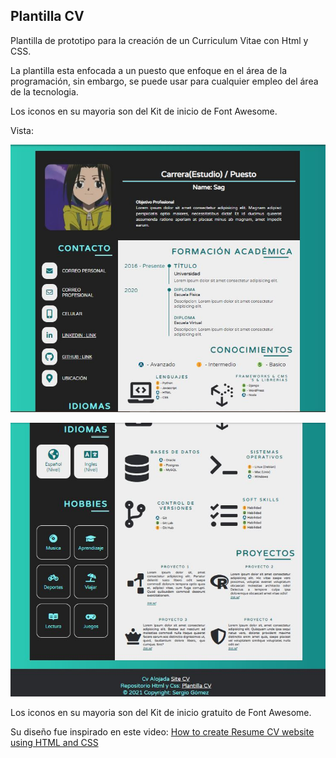 ## Plantilla CV

Plantilla de prototipo para la creación de un Curriculum Vitae con Html y CSS.

La plantilla esta enfocada a un puesto que enfoque en el área de la programación, sin embargo, se puede usar para cualquier empleo del área de la tecnologia.

Los iconos en su mayoria son del Kit de inicio de Font Awesome.

Vista:

![](https://github.com/SagLara/Plantilla-CV/blob/master/img/plantilla1-rm.JPG)

![](https://github.com/SagLara/Plantilla-CV/blob/master/img/plantilla2-rm.JPG)



Los iconos en su mayoria son del Kit de inicio gratuito de Font Awesome.

Su diseño fue inspirado en este video: [How to create Resume CV website using HTML and CSS](https://www.youtube.com/watch?v=riPiyepFXF0&t=1328s)
